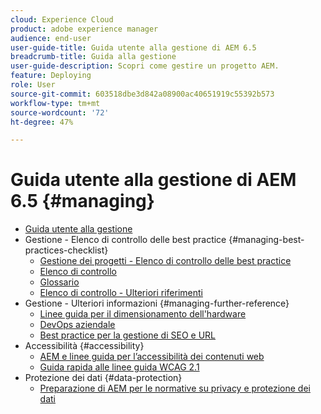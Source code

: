 ```yaml
---
cloud: Experience Cloud
product: adobe experience manager
audience: end-user
user-guide-title: Guida utente alla gestione di AEM 6.5
breadcrumb-title: Guida alla gestione
user-guide-description: Scopri come gestire un progetto AEM.
feature: Deploying
role: User
source-git-commit: 603518dbe3d842a08900ac40651919c55392b573
workflow-type: tm+mt
source-wordcount: '72'
ht-degree: 47%

---
```



# Guida utente alla gestione di AEM 6.5 {#managing}

+ [Guida utente alla gestione](home.md)
+ Gestione - Elenco di controllo delle best practice {#managing-best-practices-checklist}
   + [Gestione dei progetti - Elenco di controllo delle best practice](best-practices.md)
   + [Elenco di controllo](best-practices-checklist.md)
   + [Glossario](best-practices-glossary.md)
   + [Elenco di controllo - Ulteriori riferimenti](best-practices-further-reference.md)
+ Gestione - Ulteriori informazioni {#managing-further-reference}
   + [Linee guida per il dimensionamento dell&#39;hardware](hardware-sizing-guidelines.md)
   + [DevOps aziendale ](enterprise-devops.md)
   + [Best practice per la gestione di SEO e URL](seo-and-url-management.md)
+ Accessibilità {#accessibility}
   + [AEM e linee guida per l’accessibilità dei contenuti web](web-accessibility.md)
   + [Guida rapida alle linee guida WCAG 2.1](qg-wcag.md)
+ Protezione dei dati {#data-protection}
   + [Preparazione di AEM per le normative su privacy e protezione dei dati](data-protection-and-privacy.md)
